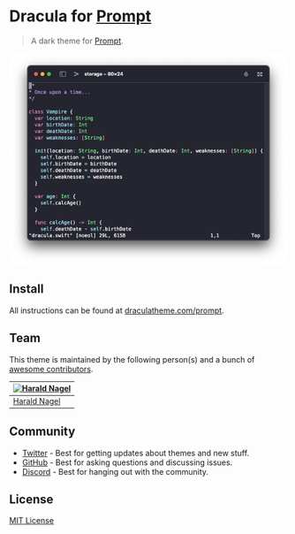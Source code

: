 # Dracula for [Prompt](https://panic.com/prompt/)

> A dark theme for [Prompt](https://panic.com/prompt/).

![Screenshot](./screenshot.png)

## Install

All instructions can be found at [draculatheme.com/prompt](https://draculatheme.com/prompt).

## Team

This theme is maintained by the following person(s) and a bunch of [awesome contributors](https://github.com/dracula/prompt/graphs/contributors).

| [![Harald Nagel](https://github.com/k7hpn.png?size=100)](https://github.com/k7hpn) |
| ---------------------------------------------------------------------------------- |
| [Harald Nagel](https://github.com/k7hpn)                                           |

## Community

- [Twitter](https://twitter.com/draculatheme) - Best for getting updates about themes and new stuff.
- [GitHub](https://github.com/dracula/dracula-theme/discussions) - Best for asking questions and discussing issues.
- [Discord](https://draculatheme.com/discord-invite) - Best for hanging out with the community.

## License

[MIT License](./LICENSE)
